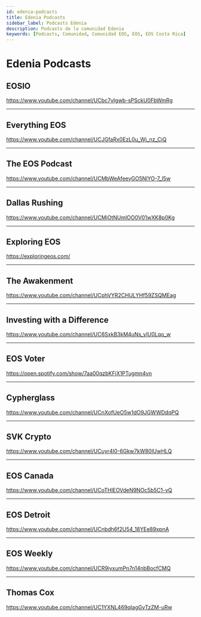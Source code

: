 ```yaml
---
id: edenia-podcasts
title: Edenia Podcasts
sidebar_label: Podcasts Edenia
description: Podcasts de la comunidad Edenia
keywords: [Podcasts, Comunidad, Comunidad EOS, EOS, EOS Costa Rica]
---
```


# Edenia Podcasts


## EOSIO

https://www.youtube.com/channel/UCbc7vIgwb-sPSckU0FbWmRg

* * *

## Everything EOS 

https://www.youtube.com/channel/UCJGfaRx0EzL0u_Wj_nz_CiQ

* * *

## The EOS Podcast

https://www.youtube.com/channel/UCMbWeAfeeyGO5NlYO-7_I5w

* * *

## Dallas Rushing

https://www.youtube.com/channel/UCMiOtNUmlOO0V01wXK8p0Kg

* * *

## Exploring EOS

https://exploringeos.com/

* * *

## The Awakenment

https://www.youtube.com/channel/UCphVYR2CHULYHf59ZSQMEag

* * *

## Investing with a Difference

https://www.youtube.com/channel/UC6SxkB3kM4uNs_yIU0Lqo_w

* * *

## EOS Voter 

https://open.spotify.com/show/7aa00qzbKFjX1PTugmn4vn

* * *

## Cypherglass

https://www.youtube.com/channel/UCnXofUeO5w1dO9JGWWDdqPQ

* * *

## SVK Crypto

https://www.youtube.com/channel/UCuyr4l0-6Gkw7kW80lUwHLQ

* * *

## EOS Canada

https://www.youtube.com/channel/UCoTHlEOVdeN9NOc5b5C1-vQ

* * *

## EOS Detroit

https://www.youtube.com/channel/UCnbdh6f2U54_18YEe89xpnA

* * *

## EOS Weekly

https://www.youtube.com/channel/UCR9iyxumPn7n14nbBocfCMQ

* * *

## Thomas Cox

https://www.youtube.com/channel/UC1YXNL469qIagGyTzZM-uRw



